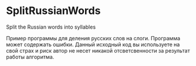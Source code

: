 SplitRussianWords
=================

Split the Russian words into syllables

Пример программы для деления русских слов на слоги.
Программа может содержать ошибки. Данный исходный код вы используете на свой страх и риск автор не несет никакой отсветсвенности за результат работы алгоритма.
